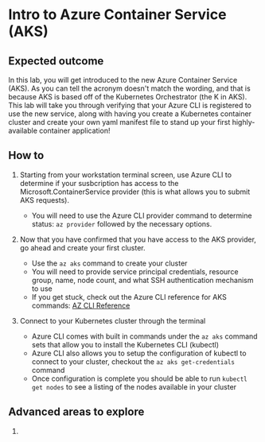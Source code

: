 # Intro to Azure Container Service (AKS)

## Expected outcome

In this lab, you will get introduced to the new Azure Container Service (AKS). As you can tell the acronym doesn't match the wording, and that is because AKS is based off of the Kubernetes Orchestrator (the K in AKS). This lab will take you through verifying that your Azure CLI is registered to use the new service, along with having you create a Kubernetes container cluster and create your own yaml manifest file to stand up your first highly-available container application!

## How to 

1. Starting from your workstation terminal screen, use Azure CLI to determine if your susbcription has access to the Microsoft.ContainerService provider (this is what allows you to submit AKS requests).
    * You will need to use the Azure CLI provider command to determine status: ``az provider`` followed by the necessary options.
    
2. Now that you have confirmed that you have access to the AKS provider, go ahead and create your first cluster.
    * Use the ``az aks`` command to create your cluster
    * You will need to provide service principal credentials, resource group, name, node count, and what SSH authentication mechanism to use
    * If you get stuck, check out the Azure CLI reference for AKS commands: [AZ CLI Reference](https://docs.microsoft.com/en-us/cli/azure/?view=azure-cli-latest)

3. Connect to your Kubernetes cluster through the terminal
    * Azure CLI comes with built in commands under the ``az aks`` command sets that allow you to install the Kubernetes CLI (kubectl)
    * Azure CLI also allows you to setup the configuration of kubectl to connect to your cluster, checkout the ``az aks get-credentials`` command
    * Once configuration is complete you should be able to run ``kubectl get nodes`` to see a listing of the nodes available in your cluster
    
   



## Advanced areas to explore

1. 
